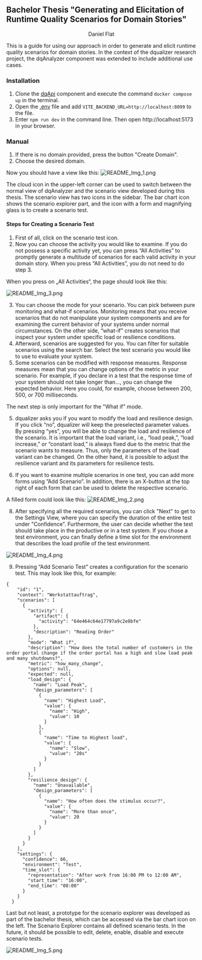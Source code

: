 ## Bachelor Thesis "Generating and Elicitation of Runtime Quality Scenarios for Domain Stories"

<p style="text-align: center;">Daniel Flat </p>

This is a guide for using our approach in order to generate and elicit runtime quality scenarios for domain stories. In
the context of the dqualizer research project, the dqAnalyzer component was extended to include additional use cases.

### Installation

1. Clone the [dqApi](https://github.com/dqualizer/dqApi) component and execute the command `docker compose up` in the
   terminal.
2. Open the [.env](.env) file and add `VITE_BACKEND_URL=http://localhost:8099` to the file.
3. Enter `npm run dev` in the command line. Then open http://localhost:5173 in your browser.

### Manual

1. If there is no domain provided, press the button "Create Domain".
2. Choose the desired domain.

Now you should have a view like this:
![README_Img_1.png](rsc%2FREADME_Img_1.png)

The cloud icon in the upper-left corner can be used to switch between the normal view of dqAnalyzer and the scenario
view developed during this thesis. The scenario view has two icons in the sidebar. The bar chart icon shows the scenario
explorer part, and the icon with a form and magnifying glass is to create a scenario test.

#### Steps for Creating a Scenario Test

1. First of all, click on the scenario test icon.
2. Now you can choose the activity you would like to examine. If you do not possess a specific activity yet, you can
   press “All Activities” to promptly generate a multitude of scenarios for each valid activity in your domain story.
   When you press “All Activities”, you do not need to do step 3.

When you press on „All Activities“, the page should look like this:

![README_Img_3.png](rsc%2FREADME_Img_3.png)

3. You can choose the mode for your scenario. You can pick between pure monitoring and what-if scenarios. Monitoring
   means that you receive scenarios that do not manipulate your system components and are for examining the current
   behavior of your systems under normal circumstances. On the other side, “what-if” creates scenarios that inspect your
   system under specific load or resilience conditions.
4. Afterward, scenarios are suggested for you. You can filter for suitable scenarios using the search bar. Select the
   test scenario you would like to use to evaluate your system.
5. Some scenarios can be modified with response measures. Response measures mean that you can change options of the
   metric in your scenario. For example, if you declare in a test that the response time of your system should not take
   longer than..., you can change the expected behavior. Here you could, for example, choose between 200, 500, or 700
   milliseconds.

The next step is only important for the "What if" mode.

5. dqualizer asks you if you want to modify the load and resilience design. If you click “no”, dqualizer will keep the
   preselected parameter values. By pressing “yes”, you will be able to change the load and resilience of the scenario.
   It is important that the load variant, i.e., “load peak,”, “load increase,” or “constant load,” is always fixed due
   to the metric that the scenario wants to measure. Thus, only the parameters of the load variant can be changed. On
   the other hand, it is possible to adjust the resilience variant and its parameters for resilience tests.

6. If you want to examine multiple scenarios in one test, you can add more forms using ”Add Scenario”. In addition,
   there is an X-button at the top right of each form that can be used to delete the respective scenario.

A filled form could look like this:
![README_Img_2.png](rsc%2FREADME_Img_2.png)

8. After specifying all the required scenarios, you can click "Next" to get to the Settings View, where you can specify
   the duration of the entire test under "Confidence". Furthermore, the user can decide whether the test should take place
   in the productive or in a test system.
   If you chose a test environment, you can finally define a time slot for the environment that describes the load
   profile of the test environment.

![README_Img_4.png](rsc%2FREADME_Img_4.png)

9. Pressing “Add Scenario Test” creates a configuration for the scenario test. This may look like this, for example:

```
{
    "id": "1",
    "context": "Werkstattauftrag",
    "scenarios": [
      {
        "activity": {
          "artifact": {
            "activity": "64e464c64e17797a9c2e8bfe"
          },
          "description": "Reading Order"
        },
        "mode": "What if",
        "description": "How does the total number of customers in the order portal change if the order portal has a high and slow load peak and many shutdowns?",
        "metric": "how_many_change",
        "options": null,
        "expected": null,
        "load_design": {
          "name": "Load Peak",
          "design_parameters": [
            {
              "name": "Highest Load",
              "value": {
                "name": "High",
                "value": 10
              }
            },
            {
              "name": "Time to Highest load",
              "value": {
                "name": "Slow",
                "value": "20s"
              }
            }
          ]
        },
        "resilience_design": {
          "name": "Unavailable",
          "design_parameters": [
            {
              "name": "How often does the stimulus occur?",
              "value": {
                "name": "More than once",
                "value": 20
              }
            }
          ]
        }
      }
    ],
    "settings": {
      "confidence": 66,
      "environment": "Test",
      "time_slot": {
        "representation": "After work from 16:00 PM to 12:00 AM",
        "start_time": "16:00",
        "end_time": "00:00"
      }
    }
  }
```

Last but not least, a prototype for the scenario explorer was developed as part of the bachelor thesis, which can be
accessed via the bar chart icon on the left. The Scenario Explorer contains all defined scenario tests. In the future,
it should be possible to edit, delete, enable, disable and execute scenario tests.

![README_Img_5.png](rsc%2FREADME_Img_5.png)

